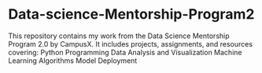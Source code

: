 # Data-science-Mentorship-Program2
This repository contains my work from the Data Science Mentorship Program 2.0 by CampusX. It includes projects, assignments, and resources covering:  Python Programming Data Analysis and Visualization Machine Learning Algorithms Model Deployment
